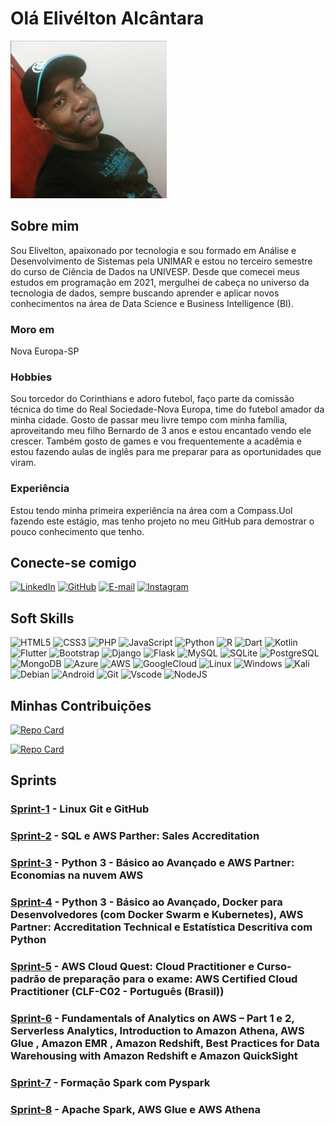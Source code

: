 # Olá Elivélton Alcântara

![Foto de Perfil](/images/perfil.png)

## Sobre mim

Sou Elivelton, apaixonado por tecnologia e sou formado em Análise e Desenvolvimento de Sistemas pela UNIMAR e estou no terceiro semestre do curso de Ciência de Dados na UNIVESP. Desde que comecei meus estudos em programação em 2021, mergulhei de cabeça no universo da tecnologia de dados, sempre buscando aprender e aplicar novos conhecimentos na área de Data Science e Business Intelligence (BI).

### Moro em

Nova Europa-SP

### Hobbies

Sou torcedor do Corinthians e adoro futebol, faço parte da comissão técnica do time do Real Sociedade-Nova Europa, time do futebol amador da minha cidade.
Gosto de passar meu livre tempo com minha família, aproveitando meu filho Bernardo de 3 anos e estou encantado vendo ele crescer.
Também gosto de games e vou frequentemente a acadêmia e estou fazendo aulas de inglês para me preparar para as oportunidades que viram.

### Experiência

Estou tendo minha primeira experiência na área com a Compass.Uol fazendo este estágio, mas tenho projeto no meu GitHub para demostrar o pouco conhecimento que tenho.

## Conecte-se comigo

[![LinkedIn](https://img.shields.io/badge/LinkedIn-0077B5?style=for-the-badge&logo=linkedin&logoColor=white)](https://www.linkedin.com/in/elivelton-neves-de-alc%C3%A2ntara-ab2192212/)   [![GitHub](https://img.shields.io/badge/GitHub-100000?style=for-the-badge&logo=github&logoColor=white)](https://github.com/eliveltoneves) [![E-mail](https://img.shields.io/badge/-Email-000?style=for-the-badge&logo=yahoo&logoColor=violet)](mailto:neves_elivelton@yahoo.com.br)  [![Instagram](https://img.shields.io/badge/-Instagram-%23E4405F?style=for-the-badge&logo=instagram&logoColor=white)](https://www.instagram.com/elivelton_nevesalcantara/)

## Soft Skills

![HTML5](https://img.shields.io/badge/HTML5-E34F26?style=for-the-badge&logo=html5&logoColor=white) ![CSS3](https://img.shields.io/badge/CSS3-1572B6?style=for-the-badge&logo=css3&logoColor=white) ![PHP](https://img.shields.io/badge/PHP-777BB4?style=for-the-badge&logo=php&logoColor=white) ![JavaScript](https://img.shields.io/badge/JavaScript-F7DF1E?style=for-the-badge&logo=javascript&logoColor=black) ![Python](https://img.shields.io/badge/python-3670A0?style=for-the-badge&logo=python&logoColor=ffdd54) ![R](https://img.shields.io/badge/R-276DC3?style=for-the-badge&logo=r&logoColor=white) ![Dart](https://img.shields.io/badge/Dart-0175C2?style=for-the-badge&logo=dart&logoColor=white) ![Kotlin](https://img.shields.io/badge/Kotlin-0095D5?&style=for-the-badge&logo=kotlin&logoColor=white) ![Flutter](https://img.shields.io/badge/Flutter-02569B?style=for-the-badge&logo=flutter&logoColor=white) ![Bootstrap](https://img.shields.io/badge/-boostrap-0D1117?style=for-the-badge&logo=bootstrap&labelColor=0D1117) ![Django](https://img.shields.io/badge/django-%23092E20.svg?style=for-the-badge&logo=django&logoColor=white) ![Flask](https://img.shields.io/badge/flask-%23000.svg?style=for-the-badge&logo=flask&logoColor=white) ![MySQL](https://img.shields.io/badge/MySQL-00000F?style=for-the-badge&logo=mysql&logoColor=white) ![SQLite](https://img.shields.io/badge/SQLite-000?style=for-the-badge&logo=sqlite&logoColor=07405E) ![PostgreSQL](https://img.shields.io/badge/PostgreSQL-000?style=for-the-badge&logo=postgresql) ![MongoDB](https://img.shields.io/badge/MongoDB-%234ea94b.svg?style=for-the-badge&logo=mongodb&logoColor=white) ![Azure](https://img.shields.io/badge/Azure-blue?style=for-the-badge&logo=microsoft%20azure&logoColor=blue&labelColor=FFFFFF&link=https%3A%2F%2Fimages.app.goo.gl%2FK7PN1jYJd57x4q7A8) ![AWS](https://img.shields.io/badge/AWS-000.svg?style=for-the-badge&logo=amazon-aws&logoColor=white) ![GoogleCloud](https://img.shields.io/badge/GoogleCloud-%234285F4.svg?style=for-the-badge&logo=google-cloud&logoColor=white) ![Linux](https://img.shields.io/badge/Linux-000?style=for-the-badge&logo=linux&logoColor=FCC624) ![Windows](https://img.shields.io/badge/Windows-000?style=for-the-badge&logo=windows&logoColor=2CA5E0) ![Kali](https://img.shields.io/badge/Kali-268BEE?style=for-the-badge&logo=kalilinux&logoColor=white) ![Debian](https://img.shields.io/badge/Debian-D70A53?style=for-the-badge&logo=debian&logoColor=white) ![Android](https://img.shields.io/badge/Android-3DDC84?style=for-the-badge&logo=android&logoColor=white) ![Git](https://img.shields.io/badge/GIT-E44C30?style=for-the-badge&logo=git&logoColor=white) ![Vscode](https://img.shields.io/badge/Vscode-007ACC?style=for-the-badge&logo=visual-studio-code&logoColor=white) ![NodeJS](https://img.shields.io/badge/node.js-6DA55F?style=for-the-badge&logo=node.js&logoColor=white)

## Minhas Contribuições

[![Repo Card](https://github-readme-stats.vercel.app/api/pin/?username=eliveltoneves&repo=pedido_camisa&bg_color=000&border_color=30A3DC&show_icons=true&icon_color=30A3DC&title_color=E94D5F&text_color=FFF)](https://github.com/eliveltoneves/pedido_camisa)

[![Repo Card](https://github-readme-stats.vercel.app/api/pin/?username=eliveltoneves&repo=lista_de_tarefa_flutter&bg_color=000&border_color=30A3DC&show_icons=true&icon_color=30A3DC&title_color=E94D5F&text_color=FFF)](https://github.com/eliveltoneves/dio-lab-open-source)

## Sprints

### [Sprint-1](/Sprint%20_1/) - Linux Git e GitHub
### [Sprint-2](/Sprint_2/) - SQL e AWS Parther: Sales Accreditation
### [Sprint-3](/Sprint_3/) - Python 3 - Básico ao Avançado e AWS Partner: Economias na nuvem AWS
### [Sprint-4](/Sprint_4/) - Python 3 - Básico ao Avançado, Docker para Desenvolvedores (com Docker Swarm e Kubernetes), AWS Partner: Accreditation Technical e Estatística Descritiva com Python
### [Sprint-5](/Sprint_5/) - AWS Cloud Quest: Cloud Practitioner e Curso-padrão de preparação para o exame: AWS Certified Cloud Practitioner (CLF-C02 - Português (Brasil))
### [Sprint-6](/Sprint_6) - Fundamentals of Analytics on AWS – Part 1 e 2, Serverless Analytics, Introduction to Amazon Athena, AWS Glue , Amazon EMR , Amazon Redshift, Best Practices for Data Warehousing with Amazon Redshift e  Amazon QuickSight
### [Sprint-7](/Sprint_7) - Formação Spark com Pyspark
### [Sprint-8](/Sprint_8) - Apache Spark, AWS Glue e AWS Athena
